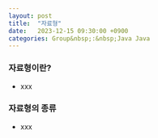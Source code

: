 ```yaml
---
layout: post
title:  "자료형"
date:   2023-12-15 09:30:00 +0900
categories: Group&nbsp;:&nbsp;Java Java
---
```


### 자료형이란?

- xxx

### 자료형의 종류

- xxx